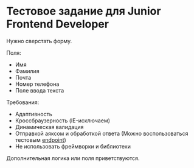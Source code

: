 # Тестовое задание для Junior Frontend Developer

Нужно сверстать форму.

Поля:
- Имя
- Фамилия
- Почта
- Номер телефона
- Поле ввода текста

Требования:
- Адаптивность
- Кроссбраузерность (IE-исключаем)
- Динамическая валидация
- Отправкой аяксом и обработкой ответа (Можно воспользоваться тестовым [endpoint](https://private-9d5e37a-testassignment.apiary-mock.com/send-form))
- Не использовать фреймворки и библиотеки

Дополнительная логика или поля приветствуются.

